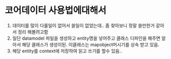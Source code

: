 # 코어데이터 사용법에대해서

1. 데이터를 많이 다룰일이 없어서 쓸일이 없었는데.. 좀 찾아보니 정말 쓸만한거 같아서 정리 해볼려고함
2. 일단 datamodel 파일을 생성하고 entity명을 넣어주고 클래스 디파인을 해주면 알아서 해당 클래스가 생성이된. 이클래스는 mapobject머시기를 상속 받고 있음.
3. 해당 entity를 context에 저장하여 읽고 쓰기를 할수 있음..
